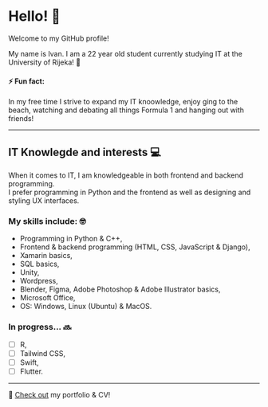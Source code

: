 # Hello! 👋

Welcome to my GitHub profile!

My name is Ivan.
I am a 22 year old student currently studying IT at the University of Rijeka! 🏫  

#### ⚡ Fun fact:  
In my free time I strive to expand my IT knoowledge, enjoy ging to the beach, watching and debating all things Formula 1 and hanging out with friends!

---

## IT Knowlegde and interests 💻
When it comes to IT, I am knowledgeable in both frontend and backend programming.  
I prefer programming in Python and the frontend as well as designing and styling UX interfaces.
### My skills include: 🤓
<ul>
  <li>Programming in Python & C++,</li>  
  <li>Frontend & backend programming (HTML, CSS, JavaScript & Django),</li>   
  <li> Xamarin basics, </li>  
  <li>SQL basics,</li>    
  <li>Unity,</li>    
  <li>Wordpress,</li>    
  <li>Blender, Figma, Adobe Photoshop & Adobe Illustrator basics,</li>    
  <li>Microsoft Office,</li>    
  <li>OS: Windows, Linux (Ubuntu) & MacOS.</li>   
 </ul>
 
### In progress... 🔜
- [ ] R,  
- [ ] Tailwind CSS,  
- [ ] Swift,  
- [ ] Flutter.

---

👀 [Check out](https://ivanmatejcic.netlify.app/) my portfolio & CV!
